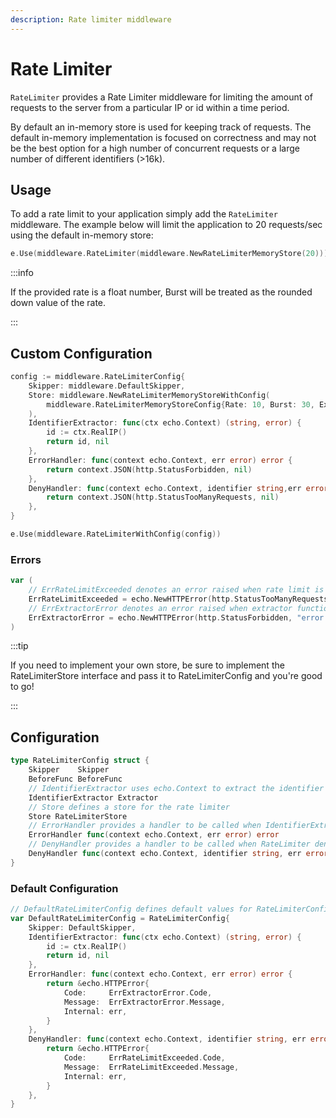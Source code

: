 ```yaml
---
description: Rate limiter middleware
---
```


# Rate Limiter

`RateLimiter` provides a Rate Limiter middleware for limiting the amount of requests to the server from a particular IP or id within a time period.

By default an in-memory store is used for keeping track of requests. The default in-memory implementation is focused on correctness and
may not be the best option for a high number of concurrent requests or a large number of different identifiers (>16k).

## Usage

To add a rate limit to your application simply add the `RateLimiter` middleware.
The example below will limit the application to 20 requests/sec using the default in-memory store:

```go
e.Use(middleware.RateLimiter(middleware.NewRateLimiterMemoryStore(20)))
```

:::info

If the provided rate is a float number, Burst will be treated as the rounded down value of the rate.

:::

## Custom Configuration

```go
config := middleware.RateLimiterConfig{
    Skipper: middleware.DefaultSkipper,
    Store: middleware.NewRateLimiterMemoryStoreWithConfig(
        middleware.RateLimiterMemoryStoreConfig{Rate: 10, Burst: 30, ExpiresIn: 3 * time.Minute},
    ),
    IdentifierExtractor: func(ctx echo.Context) (string, error) {
        id := ctx.RealIP()
        return id, nil
    },
    ErrorHandler: func(context echo.Context, err error) error {
        return context.JSON(http.StatusForbidden, nil)
    },
    DenyHandler: func(context echo.Context, identifier string,err error) error {
        return context.JSON(http.StatusTooManyRequests, nil)
    },
}

e.Use(middleware.RateLimiterWithConfig(config))
```

### Errors

```go
var (
	// ErrRateLimitExceeded denotes an error raised when rate limit is exceeded
	ErrRateLimitExceeded = echo.NewHTTPError(http.StatusTooManyRequests, "rate limit exceeded")
	// ErrExtractorError denotes an error raised when extractor function is unsuccessful
	ErrExtractorError = echo.NewHTTPError(http.StatusForbidden, "error while extracting identifier")
)
```

:::tip

If you need to implement your own store, be sure to implement the RateLimiterStore interface and pass it to RateLimiterConfig and you're good to go!

:::

## Configuration

```go
type RateLimiterConfig struct {
    Skipper    Skipper
    BeforeFunc BeforeFunc
    // IdentifierExtractor uses echo.Context to extract the identifier for a visitor
    IdentifierExtractor Extractor
    // Store defines a store for the rate limiter
    Store RateLimiterStore
    // ErrorHandler provides a handler to be called when IdentifierExtractor returns a non-nil error
    ErrorHandler func(context echo.Context, err error) error
    // DenyHandler provides a handler to be called when RateLimiter denies access
    DenyHandler func(context echo.Context, identifier string, err error) error
}
```

### Default Configuration

```go
// DefaultRateLimiterConfig defines default values for RateLimiterConfig
var DefaultRateLimiterConfig = RateLimiterConfig{
	Skipper: DefaultSkipper,
	IdentifierExtractor: func(ctx echo.Context) (string, error) {
		id := ctx.RealIP()
		return id, nil
	},
	ErrorHandler: func(context echo.Context, err error) error {
		return &echo.HTTPError{
			Code:     ErrExtractorError.Code,
			Message:  ErrExtractorError.Message,
			Internal: err,
		}
	},
	DenyHandler: func(context echo.Context, identifier string, err error) error {
		return &echo.HTTPError{
			Code:     ErrRateLimitExceeded.Code,
			Message:  ErrRateLimitExceeded.Message,
			Internal: err,
		}
	},
}
```


